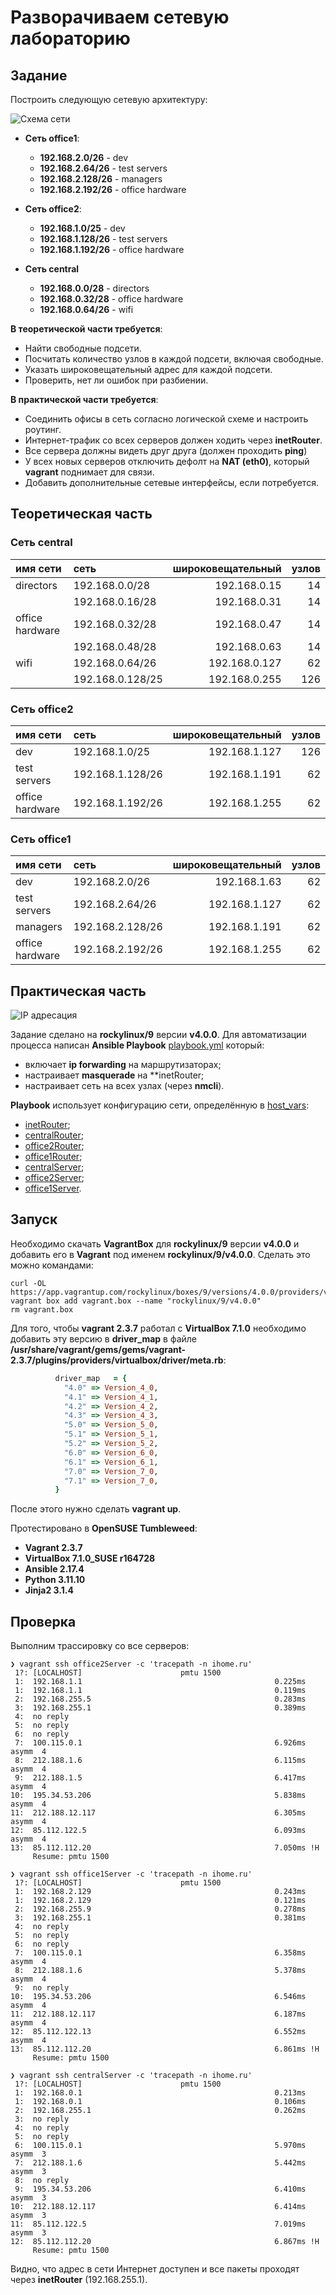 # Разворачиваем сетевую лабораторию

## Задание

Построить следующую сетевую архитектуру:

![Схема сети](images/network.png)

- **Сеть office1**:

  - **192.168.2.0/26**   - dev
  - **192.168.2.64/26**  - test servers
  - **192.168.2.128/26** - managers
  - **192.168.2.192/26** - office hardware

- **Сеть office2**:

  - **192.168.1.0/25**   - dev
  - **192.168.1.128/26** - test servers
  - **192.168.1.192/26** - office hardware

- **Сеть central**

  - **192.168.0.0/28**   - directors
  - **192.168.0.32/28**  - office hardware
  - **192.168.0.64/26**  - wifi

**В теоретической части требуется**:

- Найти свободные подсети.
- Посчитать количество узлов в каждой подсети, включая свободные.
- Указать широковещательный адрес для каждой подсети.
- Проверить, нет ли ошибок при разбиении.

**В практической части требуется**:

- Соединить офисы в сеть согласно логической схеме и настроить роутинг.
- Интернет-трафик со всех серверов должен ходить через **inetRouter**.
- Все сервера должны видеть друг друга (должен проходить **ping**)
- У всех новых серверов отключить дефолт на **NAT (eth0)**, который **vagrant** поднимает для связи.
- Добавить дополнительные сетевые интерфейсы, если потребуется.

## Теоретическая часть

### Сеть central

| имя сети        | сеть             | широковещательный | узлов |
|:----------------|:-----------------|------------------:|------:|
| directors       | 192.168.0.0/28   |      192.168.0.15 |    14 |
|                 | 192.168.0.16/28  |      192.168.0.31 |    14 |
| office hardware | 192.168.0.32/28  |      192.168.0.47 |    14 |
|                 | 192.168.0.48/28  |      192.168.0.63 |    14 |
| wifi            | 192.168.0.64/26  |     192.168.0.127 |    62 |
|                 | 192.168.0.128/25 |     192.168.0.255 |   126 |

### Сеть office2

| имя сети        | сеть             | широковещательный | узлов |
|:----------------|:-----------------|------------------:|------:|
| dev             | 192.168.1.0/25   |     192.168.1.127 |   126 |
| test servers    | 192.168.1.128/26 |     192.168.1.191 |    62 |
| office hardware | 192.168.1.192/26 |     192.168.1.255 |    62 |

### Сеть office1

| имя сети        | сеть             | широковещательный | узлов |
|:----------------|:-----------------|------------------:|------:|
| dev             | 192.168.2.0/26   |      192.168.1.63 |    62 |
| test servers    | 192.168.2.64/26  |     192.168.1.127 |    62 |
| managers        | 192.168.2.128/26 |     192.168.1.191 |    62 |
| office hardware | 192.168.2.192/26 |     192.168.1.255 |    62 |

## Практическая часть

![IP адресация](images/network.png)

Задание сделано на **rockylinux/9** версии **v4.0.0**. Для автоматизации процесса написан **Ansible Playbook** [playbook.yml](playbook.yml) который:

- включает **ip forwarding** на маршрутизаторах;
- настраивает **masquerade** на **inetRouter;
- настраивает сеть на всех узлах (через **nmcli**).

**Playbook** использует конфигурацию сети, определённую в [host_vars](host_vars):

- [inetRouter](host_vars/inetRouter.yml);
- [centralRouter](host_vars/centralRouter.yml);
- [office2Router](host_vars/office2Router.yml);
- [office1Router](host_vars/office1Router.yml);
- [centralServer](host_vars/centralServer.yml);
- [office2Server](host_vars/office2Server.yml);
- [office1Server](host_vars/office1Server.yml).

## Запуск

Необходимо скачать **VagrantBox** для **rockylinux/9** версии **v4.0.0** и добавить его в **Vagrant** под именем **rockylinux/9/v4.0.0**. Сделать это можно командами:

```shell
curl -OL https://app.vagrantup.com/rockylinux/boxes/9/versions/4.0.0/providers/virtualbox/amd64/vagrant.box
vagrant box add vagrant.box --name "rockylinux/9/v4.0.0"
rm vagrant.box
```

Для того, чтобы **vagrant 2.3.7** работал с **VirtualBox 7.1.0** необходимо добавить эту версию в **driver_map** в файле **/usr/share/vagrant/gems/gems/vagrant-2.3.7/plugins/providers/virtualbox/driver/meta.rb**:

```ruby
          driver_map   = {
            "4.0" => Version_4_0,
            "4.1" => Version_4_1,
            "4.2" => Version_4_2,
            "4.3" => Version_4_3,
            "5.0" => Version_5_0,
            "5.1" => Version_5_1,
            "5.2" => Version_5_2,
            "6.0" => Version_6_0,
            "6.1" => Version_6_1,
            "7.0" => Version_7_0,
            "7.1" => Version_7_0,
          }
```

После этого нужно сделать **vagrant up**.

Протестировано в **OpenSUSE Tumbleweed**:

- **Vagrant 2.3.7**
- **VirtualBox 7.1.0_SUSE r164728**
- **Ansible 2.17.4**
- **Python 3.11.10**
- **Jinja2 3.1.4**

## Проверка

Выполним трассировку со все серверов:

```text
❯ vagrant ssh office2Server -c 'tracepath -n ihome.ru'
 1?: [LOCALHOST]                      pmtu 1500
 1:  192.168.1.1                                           0.225ms
 1:  192.168.1.1                                           0.119ms
 2:  192.168.255.5                                         0.283ms
 3:  192.168.255.1                                         0.389ms
 4:  no reply
 5:  no reply
 6:  no reply
 7:  100.115.0.1                                           6.926ms asymm  4
 8:  212.188.1.6                                           6.115ms asymm  4
 9:  212.188.1.5                                           6.417ms asymm  4
10:  195.34.53.206                                         5.838ms asymm  4
11:  212.188.12.117                                        6.305ms asymm  4
12:  85.112.122.5                                          6.093ms asymm  4
13:  85.112.112.20                                         7.050ms !H
     Resume: pmtu 1500

❯ vagrant ssh office1Server -c 'tracepath -n ihome.ru'
 1?: [LOCALHOST]                      pmtu 1500
 1:  192.168.2.129                                         0.243ms
 1:  192.168.2.129                                         0.121ms
 2:  192.168.255.9                                         0.278ms
 3:  192.168.255.1                                         0.381ms
 4:  no reply
 5:  no reply
 6:  no reply
 7:  100.115.0.1                                           6.358ms asymm  4
 8:  212.188.1.6                                           5.378ms asymm  4
 9:  no reply
10:  195.34.53.206                                         6.546ms asymm  4
11:  212.188.12.117                                        6.187ms asymm  4
12:  85.112.122.13                                         6.552ms asymm  4
13:  85.112.112.20                                         6.861ms !H
     Resume: pmtu 1500

❯ vagrant ssh centralServer -c 'tracepath -n ihome.ru'
 1?: [LOCALHOST]                      pmtu 1500
 1:  192.168.0.1                                           0.213ms
 1:  192.168.0.1                                           0.106ms
 2:  192.168.255.1                                         0.262ms
 3:  no reply
 4:  no reply
 5:  no reply
 6:  100.115.0.1                                           5.970ms asymm  3
 7:  212.188.1.6                                           5.442ms asymm  3
 8:  no reply
 9:  195.34.53.206                                         6.410ms asymm  3
10:  212.188.12.117                                        6.414ms asymm  3
11:  85.112.122.5                                          7.019ms asymm  3
12:  85.112.112.20                                         6.867ms !H
     Resume: pmtu 1500
```

Видно, что адрес в сети Интернет доступен и все пакеты проходят через **inetRouter** (192.168.255.1).
